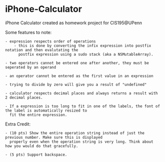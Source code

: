 iPhone-Calculator
=================

iPhone Calculator created as homework project for CIS195@UPenn

Some features to note:

	- expression respects order of operations
		- this is done by converting the infix expression into postfix notation and then evalutating the
  		  postfix expression using a sudo stack (aka a NSMutableArray).

	- two operators cannot be entered one after another, they must be seperated by an operand

	- an operator cannot be entered as the first value in an expression

	- trying to divide by zero will give you a result of "undefined"

	- calculator respects decimal places and always returns a result with 2 decimal places.

	- If a expression is too long to fit in one of the labels, the font of the label is automatically resized to
 	  fit the entire expression.

Extra Credit:

	- (10 pts) Show the entire operation string instead of just the previous number. Make sure this is displayed
 	  properly even when the operation string is very long. Think about how you would do that gracefully.

	- (5 pts) Support backspace.
